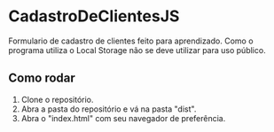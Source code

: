 # CadastroDeClientesJS
Formulario de cadastro de clientes feito para aprendizado. Como o programa utiliza o Local Storage não se deve utilizar para uso público.

## Como rodar
1. Clone o repositório.
2. Abra a pasta do repositório e vá na pasta "dist".
3. Abra o "index.html" com seu navegador de preferência.
